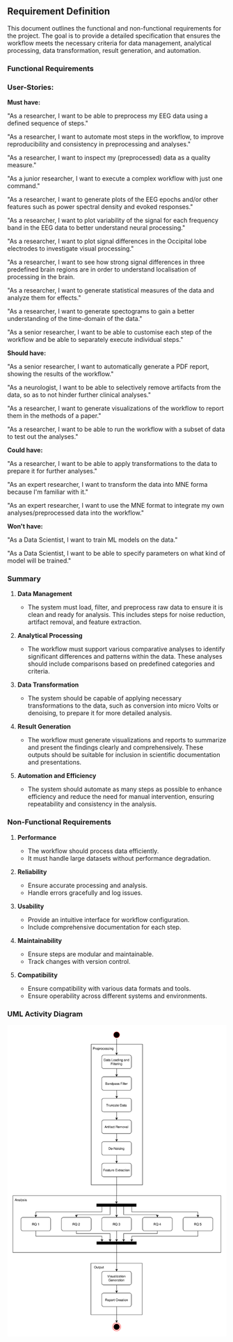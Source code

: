 ## Requirement Definition
This document outlines the functional and non-functional requirements for the project. The goal is to provide a detailed specification that ensures the workflow meets the necessary criteria for data management, analytical processing, data transformation, result generation, and automation.

### Functional Requirements

### User-Stories:

**Must have:**

"As a researcher, I want to be able to preprocess my EEG data using a defined sequence of steps."

"As a researcher, I want to automate most steps in the workflow, to improve reproducibility and consistency in preprocessing and analyses."

"As a researcher, I want to inspect my (preprocessed) data as a quality measure."

"As a junior researcher, I want to execute a complex workflow with just one command."

"As a researcher, I want to generate plots of the EEG epochs and/or other features such as power spectral density and evoked responses."

"As a researcher, I want to plot variability of the signal for each frequency band in the EEG data to better understand neural processing."

"As a researcher, I want to plot signal differences in the Occipital lobe electrodes to investigate visual processing."

"As a researcher, I want to see how strong signal differences in three predefined brain regions are in order to understand localisation of processing in the brain.

"As a researcher, I want to generate statistical measures of the data and analyze them for effects."

"As a researcher, I want to generate spectograms to gain a better understanding of the time-domain of the data."

"As a senior researcher, I want to be able to customise each step of the workflow and be able to separately execute individual steps."


**Should have:**

"As a senior researcher, I want to automatically generate a PDF report, showing the results of the workflow."

"As a neurologist, I want to be able to selectively remove artifacts from the data, so as to not hinder further clinical analyses."

"As a researcher, I want to generate visualizations of the workflow to report them in the methods of a paper."

"As a researcher, I want to be able to run the workflow with a subset of data to test out the analyses."

**Could have:**

"As a researcher, I want to be able to apply transformations to the data to prepare it for further analyses."

"As an expert researcher, I want to transform the data into MNE forma because I'm familiar with it."

"As an expert researcher, I want to use the MNE format to integrate my own analyses/preprocessed data into the workflow."


**Won't have:**

"As a Data Scientist, I want to train ML models on the data."

"As a Data Scientist, I want to be able to specify parameters on what kind of model will be trained." 


### Summary

1. **Data Management**
   - The system must load, filter, and preprocess raw data to ensure it is clean and ready for analysis. This includes steps for noise reduction, artifact removal, and feature extraction.

2. **Analytical Processing**
   - The workflow must support various comparative analyses to identify significant differences and patterns within the data. These analyses should include comparisons based on predefined categories and criteria.

3. **Data Transformation**
   - The system should be capable of applying necessary transformations to the data, such as conversion into micro Volts or denoising, to prepare it for more detailed analysis.

4. **Result Generation**
   - The workflow must generate visualizations and reports to summarize and present the findings clearly and comprehensively. These outputs should be suitable for inclusion in scientific documentation and presentations.

5. **Automation and Efficiency**
   - The system should automate as many steps as possible to enhance efficiency and reduce the need for manual intervention, ensuring repeatability and consistency in the analysis.

### Non-Functional Requirements

1. **Performance**
   - The workflow should process data efficiently.
   - It must handle large datasets without performance degradation.

2. **Reliability**
   - Ensure accurate processing and analysis.
   - Handle errors gracefully and log issues.

3. **Usability**
   - Provide an intuitive interface for workflow configuration.
   - Include comprehensive documentation for each step.

4. **Maintainability**
   - Ensure steps are modular and maintainable.
   - Track changes with version control.

5. **Compatibility**
   - Ensure compatibility with various data formats and tools.
   - Ensure operability across different systems and environments.

### UML Activity Diagram

![Activity Diagram](activity_diagram.svg)
